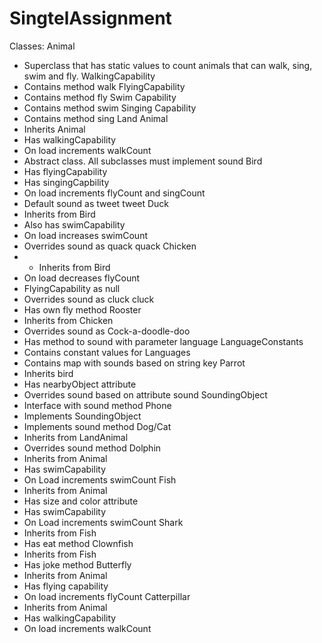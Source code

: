 # SingtelAssignment
Classes:
Animal
-	Superclass that has static values to count animals that can walk, sing, swim and fly.
WalkingCapability
-	Contains method walk
FlyingCapability
-	Contains method fly
Swim Capability
-	Contains method swim
Singing Capability
-	Contains method sing
Land Animal
-	Inherits Animal
-	Has walkingCapability
-	On load increments walkCount
-	Abstract class. All subclasses must implement sound
Bird
-	Has flyingCapability
-	Has singingCapbility
-	On load increments flyCount and singCount
-	Default sound as tweet tweet
Duck
-	Inherits from Bird
-	Also has swimCapability
-	On load increases swimCount
-	Overrides sound as quack quack
Chicken
-	- Inherits from Bird
-	On load decreases flyCount
-	FlyingCapability as null
-	Overrides sound as cluck cluck
-	Has own fly method
Rooster
-	Inherits from Chicken
-	Overrides sound as Cock-a-doodle-doo
-	Has method to sound with parameter language
LanguageConstants
-	Contains constant values for Languages
-	Contains map with sounds based on string key
Parrot
-	Inherits bird
-	Has nearbyObject attribute
-	Overrides sound based on attribute sound
SoundingObject
-	Interface with sound method
Phone
-	Implements SoundingObject
-	Implements sound method
Dog/Cat
-	Inherits from LandAnimal
-	Overrides sound method
Dolphin
-	Inherits from Animal
-	Has swimCapability
-	On Load increments swimCount
Fish
-	Inherits from Animal
-	Has size and color attribute
-	Has swimCapability
-	On Load increments swimCount
Shark
-	Inherits from Fish
-	Has eat method
Clownfish
-	Inherits from Fish
-	Has joke method
Butterfly
-	Inherits from Animal
-	Has flying capability
-	On load increments flyCount
Catterpillar
-	Inherits from Animal
-	Has walkingCapability
-	On load increments walkCount
